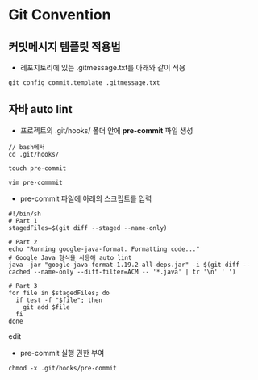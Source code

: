 # Git Convention
## 커밋메시지 템플릿 적용법

* 레포지토리에 있는 .gitmessage.txt를 아래와 같이 적용
```
git config commit.template .gitmessage.txt
```

## 자바 auto lint

* 프로젝트의 .git/hooks/ 폴더 안에 **pre-commit** 파일 생성
```
// bash에서
cd .git/hooks/

touch pre-commit

vim pre-commmit
```

* pre-commit 파일에 아래의 스크립트를 입력
```
#!/bin/sh
# Part 1
stagedFiles=$(git diff --staged --name-only)

# Part 2
echo "Running google-java-format. Formatting code..."
# Google Java 형식을 사용해 auto lint
java -jar "google-java-format-1.19.2-all-deps.jar" -i $(git diff --cached --name-only --diff-filter=ACM -- '*.java' | tr '\n' ' ')

# Part 3
for file in $stagedFiles; do
  if test -f "$file"; then
    git add $file
  fi
done
```
edit

* pre-commit 실행 권한 부여
```
chmod -x .git/hooks/pre-commit
```
